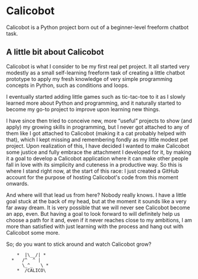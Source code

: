 # Calicobot
Calicobot is a Python project born out of a beginner-level freeform chatbot task.

## A little bit about Calicobot

Calicobot is what I consider to be my first real pet project. It all started very modestly as a small self-learning freeform task of creating a little chatbot prototype to apply my fresh knowledge of very simple programming concepts in Python, such as conditions and loops.

I eventually started adding little games such as tic-tac-toe to it as I slowly learned more about Python and programming, and it naturally started to become my go-to project to improve upon learning new things.

I have since then tried to conceive new, more “useful” projects to show (and apply) my growing skills in programming, but I never got attached to any of them like I got attached to Calicobot (making it a cat probably helped with that), which I kept missing and remembering fondly as my little modest pet project. Upon realization of this, I have decided I wanted to make Calicobot some justice and fully embrace the attachment I developed for it, by making it a goal to develop a Calicobot application where it can make other people fall in love with its simplicity and cuteness in a productive way. So this is where I stand right now, at the start of this race: I just created a GitHub account for the purpose of hosting Calicobot's code from this moment onwards.

And where will that lead us from here? Nobody really knows. I have a little goal stuck at the back of my head, but at the moment it sounds like a very far away dream. It is very possible that we will never see Calicobot become an app, even. But having a goal to look forward to will definitely help us choose a path for it and, even if it never reaches close to my ambitions, I am more than satisfied with just learning with the process and hang out with Calicobot some more.

So; do you want to stick around and watch Calicobot grow?

        *  |\__/| *   
      *   /^  ^ |     
          \_^_   \ *  
        *  /CALICO\   

